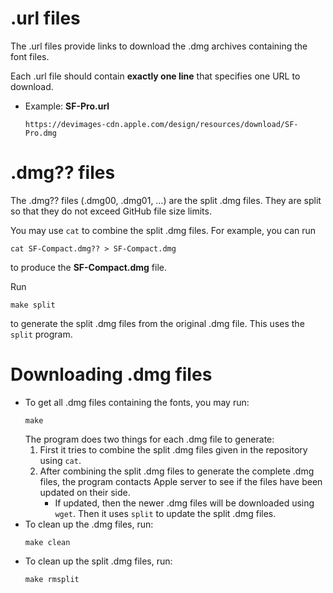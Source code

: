 # .url files
The .url files provide links to download the .dmg archives containing the font files.

Each .url file should contain **exactly one line** that specifies one URL to download.

* Example: **SF-Pro.url**
    ```
    https://devimages-cdn.apple.com/design/resources/download/SF-Pro.dmg
    ```

# .dmg?? files
The .dmg?? files (.dmg00, .dmg01, …) are the split .dmg files. They are split so that they do not exceed GitHub file size limits.

You may use `cat` to combine the split .dmg files. For example, you can run
```shell
cat SF-Compact.dmg?? > SF-Compact.dmg
```
to produce the **SF-Compact.dmg** file.

Run
```shell
make split
```
to generate the split .dmg files from the original .dmg file. This uses the `split` program.

# Downloading .dmg files
* To get all .dmg files containing the fonts, you may run:
    ```shell
    make
    ```
    The program does two things for each .dmg file to generate:
    1. First it tries to combine the split .dmg files given in the repository using `cat`.
    2. After combining the split .dmg files to generate the complete .dmg files, the program contacts Apple server to see if the files have been updated on their side.
        * If updated, then the newer .dmg files will be downloaded using `wget`. Then it uses `split` to update the split .dmg files.
* To clean up the .dmg files, run:
    ```shell
    make clean
    ```
* To clean up the split .dmg files, run:
    ```shell
    make rmsplit
    ```